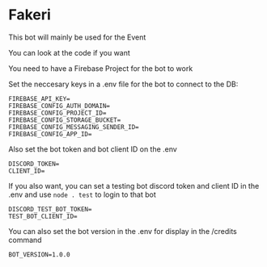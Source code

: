 # Fakeri
This bot will mainly be used for the Event

You can look at the code if you want

You need to have a Firebase Project for the bot to work

Set the neccesary keys in a .env file for the bot to connect to the DB:

```
FIREBASE_API_KEY=
FIREBASE_CONFIG_AUTH_DOMAIN=
FIREBASE_CONFIG_PROJECT_ID=
FIREBASE_CONFIG_STORAGE_BUCKET=
FIREBASE_CONFIG_MESSAGING_SENDER_ID=
FIREBASE_CONFIG_APP_ID=
```

Also set the bot token and bot client ID on the .env

```
DISCORD_TOKEN=
CLIENT_ID=
```

If you also want, you can set a testing bot discord token and client ID in the .env and use `node . test` to login to that bot

```
DISCORD_TEST_BOT_TOKEN=
TEST_BOT_CLIENT_ID=
```

You can also set the bot version in the .env for display in the /credits command
```
BOT_VERSION=1.0.0
```
